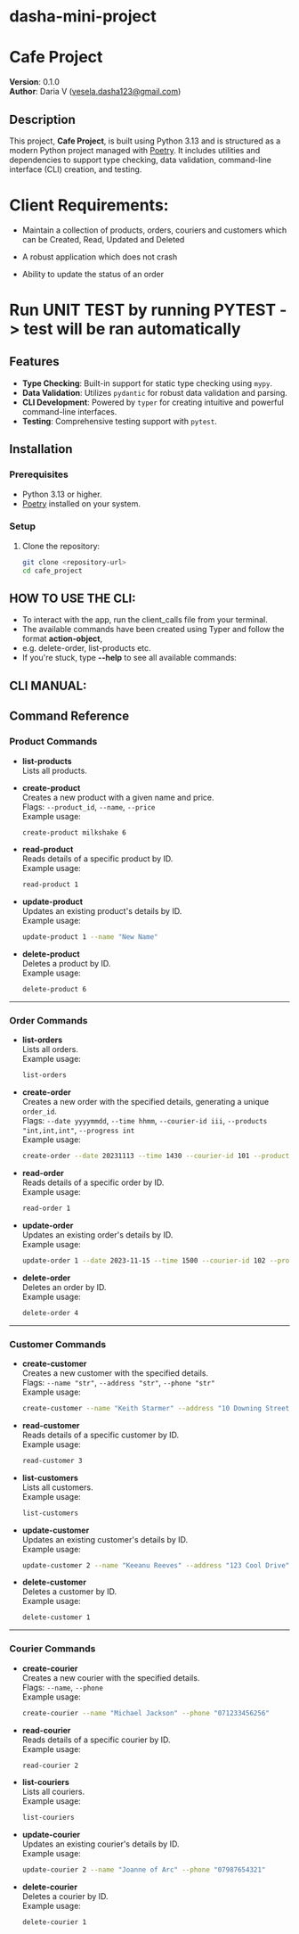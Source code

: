 # dasha-mini-project

# Cafe Project

**Version**: 0.1.0  
**Author**: Daria V ([vesela.dasha123@gmail.com](mailto:vesela.dasha123@gmail.com))  

## Description

This project, **Cafe Project**, is built using Python 3.13 and is structured as a modern Python project managed with [Poetry](https://python-poetry.org/). It includes utilities and dependencies to support type checking, data validation, command-line interface (CLI) creation, and testing.

# Client Requirements: 

- Maintain a collection of products, orders, couriers and customers which can be Created, Read, Updated and Deleted 

- A robust application which does not crash

- Ability to update the status of an order

# Run UNIT TEST by running **PYTEST** -> test will be ran automatically  


## Features

- **Type Checking**: Built-in support for static type checking using `mypy`.
- **Data Validation**: Utilizes `pydantic` for robust data validation and parsing.
- **CLI Development**: Powered by `typer` for creating intuitive and powerful command-line interfaces.
- **Testing**: Comprehensive testing support with `pytest`.

## Installation

### Prerequisites

- Python 3.13 or higher.
- [Poetry](https://python-poetry.org/docs/#installation) installed on your system.

### Setup

1. Clone the repository:
   ```bash
   git clone <repository-url>
   cd cafe_project


## HOW TO USE THE CLI: 

- To interact with the app, run the client_calls file from your terminal. 
- The available commands have been created using Typer and follow the format **action-object**,
- e.g. delete-order, list-products etc.
- If you're stuck, type **--help** to see all available commands:

## CLI MANUAL: 

## Command Reference

### Product Commands

- **list-products**  
  Lists all products.

- **create-product**  
  Creates a new product with a given name and price.  
  Flags: `--product_id`, `--name`, `--price`  
  Example usage:  
  ```bash
  create-product milkshake 6
  ```

- **read-product**  
  Reads details of a specific product by ID.  
  Example usage:  
  ```bash
  read-product 1
  ```

- **update-product**  
  Updates an existing product's details by ID.  
  Example usage:  
  ```bash
  update-product 1 --name "New Name"
  ```

- **delete-product**  
  Deletes a product by ID.  
  Example usage:  
  ```bash
  delete-product 6
  ```

---

### Order Commands

- **list-orders**  
  Lists all orders.  
  Example usage:  
  ```bash
  list-orders
  ```

- **create-order**  
  Creates a new order with the specified details, generating a unique `order_id`.  
  Flags: `--date yyyymmdd`, `--time hhmm`, `--courier-id iii`, `--products "int,int,int"`, `--progress int`  
  Example usage:  
  ```bash
  create-order --date 20231113 --time 1430 --courier-id 101 --products "1,2,3" --progress 0
  ```

- **read-order**  
  Reads details of a specific order by ID.  
  Example usage:  
  ```bash
  read-order 1
  ```

- **update-order**  
  Updates an existing order's details by ID.  
  Example usage:  
  ```bash
  update-order 1 --date 2023-11-15 --time 1500 --courier-id 102 --products "1,2" --progress 1
  ```

- **delete-order**  
  Deletes an order by ID.  
  Example usage:  
  ```bash
  delete-order 4
  ```

---

### Customer Commands

- **create-customer**  
  Creates a new customer with the specified details.  
  Flags: `--name "str"`, `--address "str"`, `--phone "str"`  
  Example usage:  
  ```bash
  create-customer --name "Keith Starmer" --address "10 Downing Street" --phone "0789678567"
  ```

- **read-customer**  
  Reads details of a specific customer by ID.  
  Example usage:  
  ```bash
  read-customer 3
  ```

- **list-customers**  
  Lists all customers.  
  Example usage:  
  ```bash
  list-customers
  ```

- **update-customer**  
  Updates an existing customer's details by ID.  
  Example usage:  
  ```bash
  update-customer 2 --name "Keeanu Reeves" --address "123 Cool Drive" --phone "07896789567"
  ```

- **delete-customer**  
  Deletes a customer by ID.  
  Example usage:  
  ```bash
  delete-customer 1
  ```

---

### Courier Commands

- **create-courier**  
  Creates a new courier with the specified details.  
  Flags: `--name`, `--phone`  
  Example usage:  
  ```bash
  create-courier --name "Michael Jackson" --phone "071233456256"
  ```

- **read-courier**  
  Reads details of a specific courier by ID.  
  Example usage:  
  ```bash
  read-courier 2
  ```

- **list-couriers**  
  Lists all couriers.  
  Example usage:  
  ```bash
  list-couriers
  ```

- **update-courier**  
  Updates an existing courier's details by ID.  
  Example usage:  
  ```bash
  update-courier 2 --name "Joanne of Arc" --phone "07987654321"
  ```

- **delete-courier**  
  Deletes a courier by ID.  
  Example usage:  
  ```bash
  delete-courier 1
  ```


